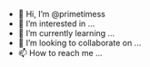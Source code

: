 - 👋 Hi, I’m @primetimess
- 👀 I’m interested in ...
- 🌱 I’m currently learning ...
- 💞️ I’m looking to collaborate on ...
- 📫 How to reach me ...

<!---
primetimess/primetimess is a ✨ special ✨ repository because its `README.md` (this file) appears on your GitHub profile.
You can click the Preview link to take a look at your changes.
--->
